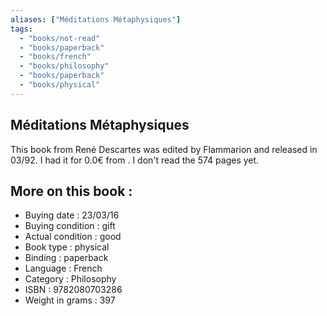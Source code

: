 ```yaml
---
aliases: ["Méditations Métaphysiques"] 
tags: 
  - "books/not-read" 
  - "books/paperback" 
  - "books/french"
  - "books/philosophy"
  - "books/paperback"
  - "books/physical"
---
```



## Méditations Métaphysiques
This book from René Descartes was edited by Flammarion and released in 03/92. I had it for 0.0€ from . I don't read the 574 pages yet.

## More on this book :
- Buying date : 23/03/16
- Buying condition : gift
- Actual condition : good
- Book type : physical
- Binding : paperback
- Language : French
- Category : Philosophy
- ISBN : 9782080703286
- Weight in grams : 397
